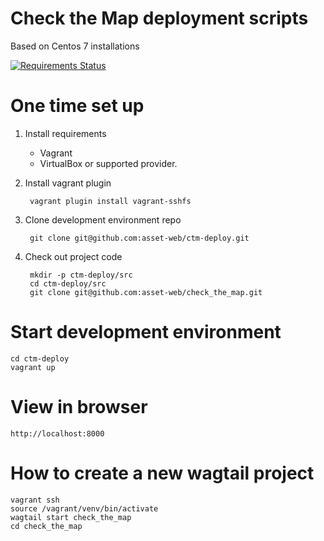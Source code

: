 # Check the Map deployment scripts

Based on Centos 7 installations

[![Requirements Status](https://requires.io/github/ta5ae/check_the_map/requirements.svg?branch=master)](https://requires.io/github/ta5ae/check_the_map/requirements/?branch=master)

# One time set up
1. Install requirements

	* Vagrant
	* VirtualBox or supported provider.

1. Install vagrant plugin

		vagrant plugin install vagrant-sshfs

1. Clone development environment repo

		git clone git@github.com:asset-web/ctm-deploy.git

1. Check out project code

		mkdir -p ctm-deploy/src
		cd ctm-deploy/src
		git clone git@github.com:asset-web/check_the_map.git

# Start development environment

	cd ctm-deploy
	vagrant up

# View in browser

	http://localhost:8000

# How to create a new wagtail project

	vagrant ssh
	source /vagrant/venv/bin/activate
	wagtail start check_the_map
	cd check_the_map